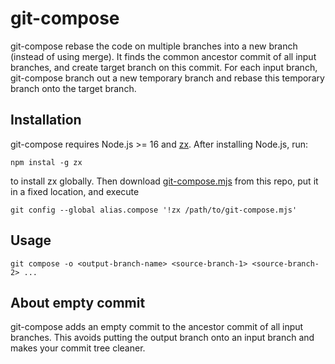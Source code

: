 # git-compose
git-compose rebase the code on multiple branches into a new branch (instead of using merge).
It finds the common ancestor commit of all input branches, and create target branch on this commit. For each input branch, git-compose branch out a new temporary branch and rebase this temporary branch onto the target branch.

## Installation

git-compose requires Node.js >= 16 and [zx](https://github.com/google/zx). After installing Node.js, run:

```
npm instal -g zx
```

to install zx globally. Then download [git-compose.mjs](https://github.com/scp-r/git-compose/blob/main/git-compose.mjs) from this repo, put it in a fixed location, and execute
```
git config --global alias.compose '!zx /path/to/git-compose.mjs'
```

## Usage

```
git compose -o <output-branch-name> <source-branch-1> <source-branch-2> ...
```

## About empty commit

git-compose adds an empty commit to the ancestor commit of all input branches. This avoids putting the output branch onto an input branch and makes your commit tree cleaner.

